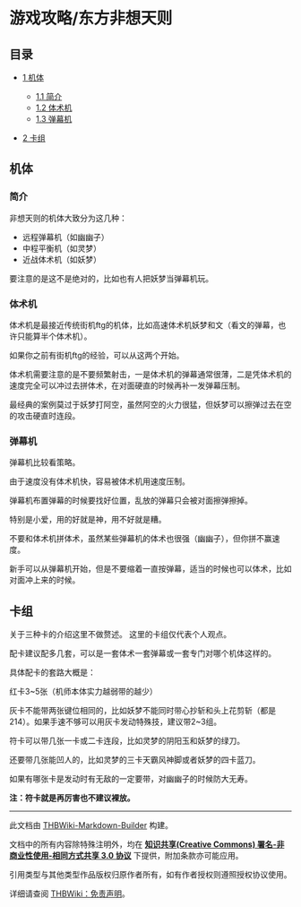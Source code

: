 # 游戏攻略/东方非想天则

<!-- source html: G:\repos\THBWiki-Markdown-Builder\THBWikiMarkdown\Temp\main\6\68\ns0%3A%E6%B8%B8%E6%88%8F%E6%94%BB%E7%95%A5%2F%E4%B8%9C%E6%96%B9%E9%9D%9E%E6%83%B3%E5%A4%A9%E5%88%99.html -->



## 目录

- [1 机体](#机体)

  - [1.1 简介](#简介)
  - [1.2 体术机](#体术机)
  - [1.3 弹幕机](#弹幕机)



- [2 卡组](#卡组)




## 机体
### 简介
  
非想天则的机体大致分为这几种：
  

- 远程弹幕机（如幽幽子）
- 中程平衡机（如灵梦）
- 近战体术机（如妖梦）

  
要注意的是这不是绝对的，比如也有人把妖梦当弹幕机玩。
  

### 体术机
  
体术机是最接近传统街机ftg的机体，比如高速体术机妖梦和文（看文的弹幕，也许只能算半个体术机）。
  
  
如果你之前有街机ftg的经验，可以从这两个开始。
  
  
体术机需要注意的是不要频繁射击，一是体术机的弹幕通常很薄，二是凭体术机的速度完全可以冲过去拼体术，在对面硬直的时候再补一发弹幕压制。
  
  
最经典的案例莫过于妖梦打阿空，虽然阿空的火力很猛，但妖梦可以擦弹过去在空的攻击硬直时连段。
  

### 弹幕机
  
弹幕机比较看策略。
  
  
由于速度没有体术机快，容易被体术机用速度压制。
  
  
弹幕机布置弹幕的时候要找好位置，乱放的弹幕只会被对面擦弹擦掉。
  
  
特别是小爱，用的好就是神，用不好就是糟。
  
  
不要和体术机拼体术，虽然某些弹幕机的体术也很强（幽幽子），但你拼不赢速度。
  
  
新手可以从弹幕机开始，但是不要缩着一直按弹幕，适当的时候也可以体术，比如对面冲上来的时候。
  

## 卡组
  
关于三种卡的介绍这里不做赘述。
这里的卡组仅代表个人观点。
  
  
配卡建议配多几套，可以是一套体术一套弹幕或一套专门对哪个机体这样的。
  
  
具体配卡的套路大概是：
  
  
红卡3~5张（机师本体实力越弱带的越少）
  
  
灰卡不能带两张键位相同的，比如妖梦不能同时带心抄斩和头上花剪斩（都是214）。如果手速不够可以用灰卡发动特殊技，建议带2~3组。
  
  
符卡可以带几张一卡或二卡连段，比如灵梦的阴阳玉和妖梦的绿刀。
  
  
还要带几张能凹人的，比如灵梦的三卡天霸风神脚或者妖梦的四卡蓝刀。
  
  
如果有哪张卡是发动时有无敌的一定要带，对幽幽子的时候防大无寿。
  
  
 **注：符卡就是再厉害也不建议裸放。** 
  





---

此文档由 [THBWiki-Markdown-Builder](https://github.com/Delsin-Yu/THBWiki-Markdown-Builder) 构建。

文档中的所有内容除特殊注明外，均在 [**知识共享(Creative Commons) 署名-非商业性使用-相同方式共享 3.0 协议**](https://creativecommons.org/licenses/by-sa/3.0/deed.zh-hans) 下提供，附加条款亦可能应用。

引用类型与其他类型作品版权归原作者所有，如有作者授权则遵照授权协议使用。

详细请查阅 [THBWiki：免责声明](https://thbwiki.cc/THBWiki:%E5%85%8D%E8%B4%A3%E5%A3%B0%E6%98%8E)。

